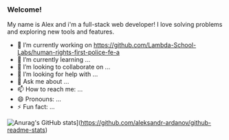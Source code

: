 ### Welcome!
My name is Alex and i'm a full-stack web developer! 
I love solving problems and exploring new tools and features. 

- 🔭 I’m currently working on https://github.com/Lambda-School-Labs/human-rights-first-police-fe-a
- 🌱 I’m currently learning ...
- 👯 I’m looking to collaborate on ...
- 🤔 I’m looking for help with ...
- 💬 Ask me about ...
- 📫 How to reach me: ...
- 😄 Pronouns: ...
- ⚡ Fun fact: ...

![Anurag's GitHub stats](https://github-readme-stats.vercel.app/api?username=aleksandr-ardanov&theme=nord)](https://github.com/aleksandr-ardanov/github-readme-stats)
